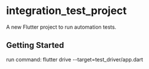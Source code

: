 # integration_test_project

A new Flutter project to run automation tests.

## Getting Started

run command: flutter drive --target=test_driver/app.dart


